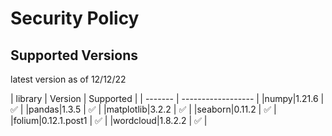 # Security Policy

## Supported Versions

latest version as of 12/12/22

| library | Version | Supported         |
| ------- | ------------------ |
|numpy|1.21.6  | :white_check_mark: |
|pandas|1.3.5   | :white_check_mark: |
|matplotlib|3.2.2   | :white_check_mark: |
|seaborn|0.11.2   | :white_check_mark: |
|folium|0.12.1.post1   | :white_check_mark: |
|wordcloud|1.8.2.2   | :white_check_mark: |
